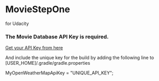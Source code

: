 MovieStepOne
============
for Udacity

### The Movie Database API Key is required.

[Get your API Key from here](https://www.themoviedb.org)

And include the unique key for the build by adding the following line
to [USER_HOME]/.gradle/gradle.properties

MyOpenWeatherMapApiKey = "UNIQUE_API_KEY";